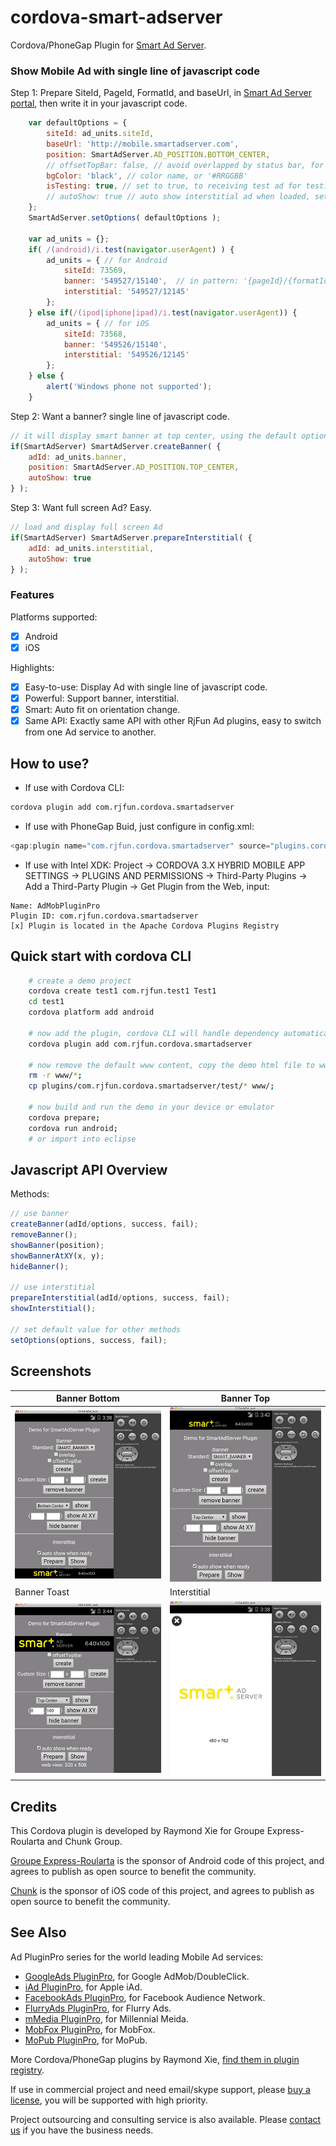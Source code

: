 # cordova-smart-adserver

Cordova/PhoneGap Plugin for [Smart Ad Server](http://smartadserver.com/).

### Show Mobile Ad with single line of javascript code ###

Step 1: Prepare SiteId, PageId, FormatId, and baseUrl, in [Smart Ad Server portal](http://manage.smartadserver.com/), then write it in your javascript code.

```javascript
    var defaultOptions = {
        siteId: ad_units.siteId,
        baseUrl: 'http://mobile.smartadserver.com',
        position: SmartAdServer.AD_POSITION.BOTTOM_CENTER,
        // offsetTopBar: false, // avoid overlapped by status bar, for iOS7+
        bgColor: 'black', // color name, or '#RRGGBB'
        isTesting: true, // set to true, to receiving test ad for testing purpose
        // autoShow: true // auto show interstitial ad when loaded, set to false if prepare/show
    };
    SmartAdServer.setOptions( defaultOptions );

	var ad_units = {};
	if( /(android)/i.test(navigator.userAgent) ) { 
		ad_units = { // for Android
            siteId: 73569,
			banner: '549527/15140',  // in pattern: '{pageId}/{formatId}'
			interstitial: '549527/12145'
		};
	} else if(/(ipod|iphone|ipad)/i.test(navigator.userAgent)) {
		ad_units = { // for iOS
            siteId: 73568,
			banner: '549526/15140',
			interstitial: '549526/12145'
		};
	} else {
		alert('Windows phone not supported');
	}
```

Step 2: Want a banner? single line of javascript code.

```javascript
// it will display smart banner at top center, using the default options
if(SmartAdServer) SmartAdServer.createBanner( {
	adId: ad_units.banner, 
	position: SmartAdServer.AD_POSITION.TOP_CENTER, 
	autoShow: true 
} );
```

Step 3: Want full screen Ad? Easy. 

```javascript
// load and display full screen Ad
if(SmartAdServer) SmartAdServer.prepareInterstitial( {
	adId: ad_units.interstitial, 
	autoShow: true
} );
```

### Features ###

Platforms supported:
- [x] Android
- [x] iOS

Highlights:
- [x] Easy-to-use: Display Ad with single line of javascript code.
- [x] Powerful: Support banner, interstitial.
- [x] Smart: Auto fit on orientation change.
- [x] Same API: Exactly same API with other RjFun Ad plugins, easy to switch from one Ad service to another.

## How to use? ##

* If use with Cordova CLI:
```bash
cordova plugin add com.rjfun.cordova.smartadserver
```

* If use with PhoneGap Buid, just configure in config.xml:
```javascript
<gap:plugin name="com.rjfun.cordova.smartadserver" source="plugins.cordova.io"/>
```

* If use with Intel XDK:
Project -> CORDOVA 3.X HYBRID MOBILE APP SETTINGS -> PLUGINS AND PERMISSIONS -> Third-Party Plugins ->
Add a Third-Party Plugin -> Get Plugin from the Web, input:
```
Name: AdMobPluginPro
Plugin ID: com.rjfun.cordova.smartadserver
[x] Plugin is located in the Apache Cordova Plugins Registry
```

## Quick start with cordova CLI ##
```bash
	# create a demo project
    cordova create test1 com.rjfun.test1 Test1
    cd test1
    cordova platform add android

    # now add the plugin, cordova CLI will handle dependency automatically
    cordova plugin add com.rjfun.cordova.smartadserver

    # now remove the default www content, copy the demo html file to www
    rm -r www/*;
    cp plugins/com.rjfun.cordova.smartadserver/test/* www/;

	# now build and run the demo in your device or emulator
    cordova prepare; 
    cordova run android; 
    # or import into eclipse
```

## Javascript API Overview ##

Methods:
```javascript
// use banner
createBanner(adId/options, success, fail);
removeBanner();
showBanner(position);
showBannerAtXY(x, y);
hideBanner();

// use interstitial
prepareInterstitial(adId/options, success, fail);
showInterstitial();

// set default value for other methods
setOptions(options, success, fail);
```

## Screenshots ##

Banner Bottom | Banner Top
-------|----------
![ScreenShot](docs/banner_bottom.jpg) | ![ScreenShot](docs/banner_top.jpg)
Banner Toast | Interstitial
![ScreenShot](docs/banner_toast.jpg) | ![ScreenShot](docs/interstitial.jpg)

## Credits ##

This Cordova plugin is developed by Raymond Xie for Groupe Express-Roularta and Chunk Group.

[Groupe Express-Roularta](http://www.lexpress.fr/) is the sponsor of Android code of this project, and agrees to publish as open source to benefit the community.

[Chunk](http://www.chunkgroup.com/) is the sponsor of iOS code of this project, and agrees to publish as open source to benefit the community.

## See Also ##

Ad PluginPro series for the world leading Mobile Ad services:

* [GoogleAds PluginPro](https://github.com/floatinghotpot/cordova-admob-pro), for Google AdMob/DoubleClick.
* [iAd PluginPro](https://github.com/floatinghotpot/cordova-iad-pro), for Apple iAd. 
* [FacebookAds PluginPro](https://github.com/floatinghotpot/cordova-plugin-facebookads), for Facebook Audience Network.
* [FlurryAds PluginPro](https://github.com/floatinghotpot/cordova-plugin-flurry), for Flurry Ads.
* [mMedia PluginPro](https://github.com/floatinghotpot/cordova-plugin-mmedia), for Millennial Meida.
* [MobFox PluginPro](https://github.com/floatinghotpot/cordova-mobfox-pro), for MobFox.
* [MoPub PluginPro](https://github.com/floatinghotpot/cordova-plugin-mopub), for MoPub.

More Cordova/PhoneGap plugins by Raymond Xie, [find them in plugin registry](http://plugins.cordova.io/#/search?search=rjfun).

If use in commercial project and need email/skype support, please [buy a license](http://rjfun.github.io/), you will be supported with high priority.

Project outsourcing and consulting service is also available. Please [contact us](mailto:rjfun.mobile@gmail.com) if you have the business needs.

